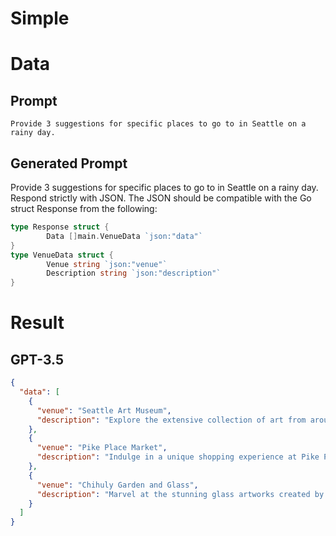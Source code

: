 # Simple

# Data
## Prompt
`Provide 3 suggestions for specific places to go to in Seattle on a rainy day.`

## Generated Prompt
Provide 3 suggestions for specific places to go to in Seattle on a rainy day.
Respond strictly with JSON. The JSON should be compatible with the Go struct Response from the following:
```go
type Response struct {
        Data []main.VenueData `json:"data"`
}
type VenueData struct {
        Venue string `json:"venue"`
        Description string `json:"description"`
}
```

# Result
## GPT-3.5
```json
{
  "data": [
    {
      "venue": "Seattle Art Museum",
      "description": "Explore the extensive collection of art from around the world at the Seattle Art Museum. From contemporary art to ancient artifacts, there is something for everyone to enjoy."
    },
    {
      "venue": "Pike Place Market",
      "description": "Indulge in a unique shopping experience at Pike Place Market. Browse through local produce, crafts, and specialty shops, and enjoy a variety of delicious food options."
    },
    {
      "venue": "Chihuly Garden and Glass",
      "description": "Marvel at the stunning glass artworks created by Dale Chihuly at the Chihuly Garden and Glass exhibit. The vibrant colors and intricate designs are sure to captivate your senses."
    }
  ]
}
```
